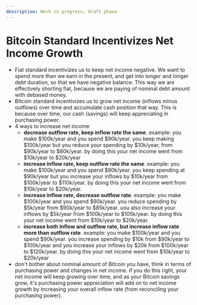 ```yaml
---
description: Work in progress; draft phase
---
```


# Bitcoin Standard Incentivizes Net Income Growth

* Fiat standard incentivizes us to keep net income negative. We want to spend more than we earn in the present, and get into longer and longer debt duration, so that we have negative balance. This way we are effectively shorting fiat, because we are paying of nominal debt amount with debased money.
* Bitcoin standard incentivizes us to grow net income (inflows minus outflows) over time and accumulate cash position that way. This is because over time, our cash (savings) will keep appreciating in purchasing power.
* 4 ways to increase net income
  * **decrease outflow rate, keep inflow rate the same**. example: you make $100k/year and you spend $90k/year. you keep making $100k/year but you reduce your spending by $10k/year, from $90k/year to $80k/year. by doing this your net income went from $10k/year to $20k/year
  * **increase inflow rate, keep outflow rate the same**. example: you make $100k/year and you spend $90k/year. you keep spending at $90k/year but you increase your inflows by $10k/year from $100k/year to $110k/year. by doing this your net income went from $10k/year to $20k/year.
  * **increase inflow rate, decrease outflow rate**. example: you make $100k/year and you spend $90k/year. you reduce spending by $5k/year from $90k/year to $85k/year. uou also increase your inflows by $5k/year from $100k/year to $105k/year. by doing this your net income went from $10k/year to $20k/year.
  * **increase both inflow and outflow rate, but increase inflow rate more than outflow rate**. example: you make $100k/year and you spend $90k/year. you increase spending by $10k from $90k/year to $100k/year and you increase your inflows by $20k from $100k/year to $120k/year. by doing this your net income went from $10k/year to $20k/year
* don't bother about nominal amount of Bitcoin you have, think in terms of purchasing power and changes in net income. if you do this right, your net income will keep growing over time, and as your Bitcoin savings grow, it's purchasing power appreciation will add on to net income growth by increasing your overall inflow rate (from reconciling your purchasing power).
